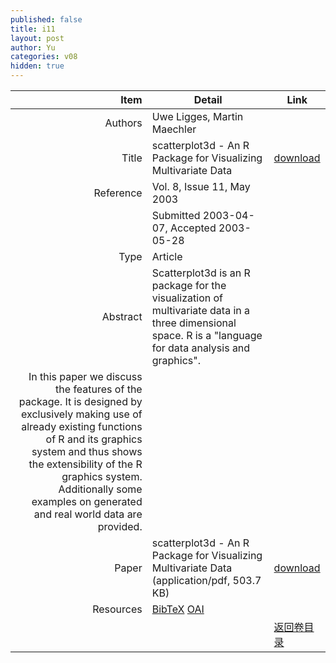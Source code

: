 ```yaml
---
published: false
title: i11
layout: post
author: Yu
categories: v08
hidden: true
---
```


| Item | Detail | Link |
|---:|---|---|
| Authors | Uwe Ligges, Martin Maechler| |
| Title |scatterplot3d - An R Package for Visualizing Multivariate Data | [download](http://www.jstatsoft.org/v08/i11/paper) |
| Reference |Vol. 8, Issue 11, May 2003 | |
| | Submitted 2003-04-07, Accepted 2003-05-28| | 
| Type | Article| |
| Abstract | Scatterplot3d is an R package for the visualization of multivariate data in a three dimensional space. R is a "language for data analysis and graphics". | |
 In this paper we discuss the features of the package. It is designed by exclusively making use of already existing functions of R and its graphics system and thus shows the extensibility of the R graphics system. Additionally some examples on generated and real world data are provided.| |
| Paper | scatterplot3d - An R Package for Visualizing Multivariate Data  (application/pdf, 503.7 KB)| [download](http://www.jstatsoft.org/v08/i11/paper) |
| Resources | [BibTeX](http://www.jstatsoft.org/v08/i11/bibtex) [OAI](http://www.jstatsoft.org/oai?verb=GetRecord&identifier=oai.jstatsoft/v08/i11&prefix=oai_dc)| |
| |  | [返回卷目录]({{site.baseurl}}/volume/v08.html) |